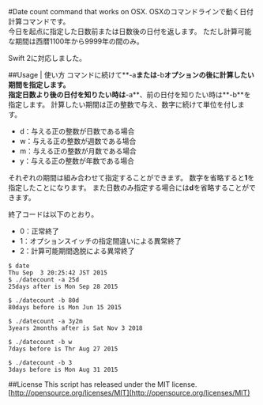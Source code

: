 #Date count command that works on OSX.
OSXのコマンドラインで動く日付計算コマンドです。  
今日を起点に指定した日数前または日数後の日付を返します。
ただし計算可能な期間は西暦1100年から9999年の間のみ。  

Swift 2に対応しました。  

##Usage | 使い方
コマンドに続けて**-a**または**-b**オプションの後に計算したい期間を指定します。  
指定日数より後の日付を知りたい時は**-a**、前の日付を知りたい時は**-b**を指定します。
計算したい期間は正の整数で与え、数字に続けて単位を付します。  

- d：与える正の整数が日数である場合  
- w：与える正の整数が週数である場合  
- m：与える正の整数が月数である場合
- y：与える正の整数が年数である場合  

それぞれの期間は組み合わせて指定することができます。
数字を省略すると**1**を指定したことになります。
また日数のみ指定する場合には**d**を省略することができます。  

終了コードは以下のとおり。
- 0：正常終了  
- 1：オプションスイッチの指定間違いによる異常終了  
- 2：計算可能期間逸脱による異常終了  

```
$ date
Thu Sep  3 20:25:42 JST 2015
$ ./datecount -a 25d
25days after is Mon Sep 28 2015

$ ./datecount -b 80d
80days before is Mon Jun 15 2015

$ ./datecount -a 3y2m
3years 2months after is Sat Nov 3 2018

$ ./datecount -b w
7days before is Thr Aug 27 2015

$ ./datecount -b 3
3days before is Mon Aug 31 2015
```

##License
This script has released under the MIT license.  
[http://opensource.org/licenses/MIT](http://opensource.org/licenses/MIT)
